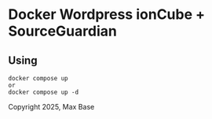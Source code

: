 # Docker Wordpress ionCube + SourceGuardian

## Using

```
docker compose up
or
docker compose up -d
```

Copyright 2025, Max Base
